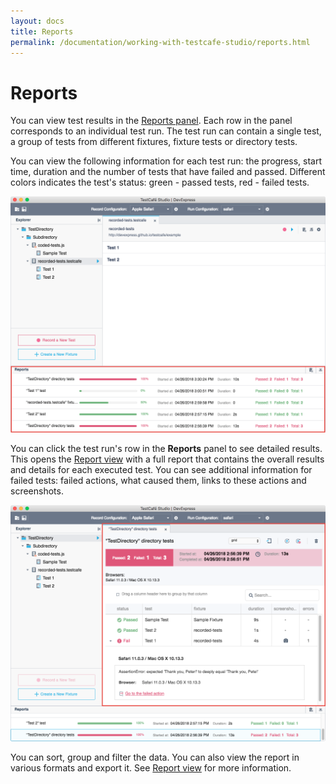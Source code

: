 ```yaml
---
layout: docs
title: Reports
permalink: /documentation/working-with-testcafe-studio/reports.html
---
```

# Reports

You can view test results in the [Reports panel](../user-interface/reports-panel.md). Each row in the panel corresponds to an individual test run. The test run can contain a single test, a group of tests from different fixtures, fixture tests or directory tests.

You can view the following information for each test run: the progress, start time, duration and the number of tests that have failed and passed. Different colors indicates the test's status: green - passed tests, red - failed tests.

![Reports Panel](../../images/working-with-testcafe-studio/reports-panel.png)

You can click the test run's row in the **Reports** panel to see detailed results. This opens the [Report view](../user-interface/report-view.md) with a full report that contains the overall results and details for each executed test. You can see additional information for failed tests: failed actions, what caused them, links to these actions and screenshots.

![Report Tab](../../images/working-with-testcafe-studio/report-tab.png)

You can sort, group and filter the data. You can also view the report in various formats and export it. See [Report view](../user-interface/report-view.md) for more information.
